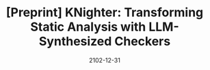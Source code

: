 ---
title: "[Preprint] KNighter: Transforming Static Analysis with LLM-Synthesized Checkers"
collection: publications
excerpt: '<u><b>Chenyuan Yang</b></u>, Zijie Zhao, Zichen Xie, Haoyu Li, Lingming Zhang'
time: 'Mar 2025'
date: 2102-12-31
paperurl: 'https://arxiv.org/abs/2503.09002'
short: 'Preprint'
codeurl: 'https://github.com/ise-uiuc/KNighter'
selected: true
---